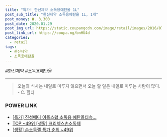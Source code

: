 ```yaml
--- 
title: "특가! 한신제약 소독용에탄올 1L" 
post_sub_title: "한신제약 소독용에탄올 1L, 1개" 
post_money: ₩. 3,300 
post_date: 2020.01.29 
post_img_url: https://static.coupangcdn.com/image/retail/images/2016/07/19/10/4/526fab85-66bf-45d7-aafc-84588bba9e61.jpg 
post_link_url: https://coupa.ng/bnHU4d 
categories: 
  - retail 
tags: 
  - 한신제약 
  - 소독용에탄올 
--- 
```

  #한신제약 #소독용에탄올 
<hr> 

> 오늘의 식사는 내일로 미루지 않으면서 오늘 할 일은 내일로 미루는 사람이 많다. - C. 힐티 


### POWER LINK

* <a href="https://blog.naver.com/an0733/221789548843" target="_blank">[특가] 진성메디 이올스왑 소독용 에탄올티슈...</a>
* <a href="https://blog.naver.com/an0733/221787554241" target="_blank"> TOP ~49위 [생활] 크리넥스손소독제</a>
* <a href="https://blog.naver.com/sakai111/221786796589" target="_blank"> [생활] 손소독젤 특가 순위 ~49위</a>
